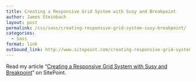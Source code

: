 ```yaml
---
title: Creating a Responsive Grid System with Susy and Breakpoint
author: James Steinbach
layout: post
permalink: /css/sass/creating-responsive-grid-system-susy-breakpoint/
categories:
  - Sass
format: link
outbound_link: http://www.sitepoint.com/creating-responsive-grid-system-susy-breakpoint/
---
```

Read my article &#8220;<a title="Creating a Responsive Grid System With Susy And Breakpoint" href="http://www.sitepoint.com/creating-responsive-grid-system-susy-breakpoint/" target="_blank">Creating a Responsive Grid System with Susy and Breakpoint</a>&#8221; on SitePoint.